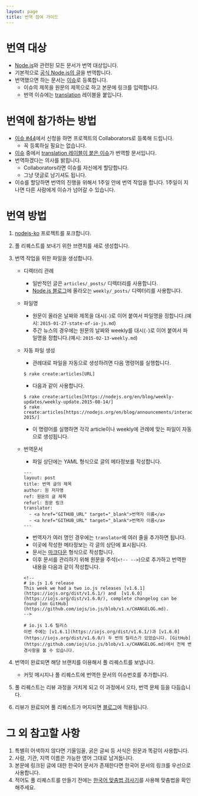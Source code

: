 ```yaml
---
layout: page
title: 번역 참여 가이드
---
```


# 번역 대상
* [Node.js](https://nodejs.org/)와 관련된 모든 문서가 번역 대상입니다.
* 기본적으로 [공식 Node.js의 글](https://nodejs.org/en/blog/)을 번역합니다.
* 번역했으면 하는 문서는 [이슈](https://github.com/nodejs/nodejs-ko/issues)로 등록합니다.
    * 이슈의 제목을 원문의 제목으로 하고 본문에 링크를 입력합니다.
    * 번역 이슈에는 [translation](https://github.com/nodejs/nodejs-ko/labels/translation) 레이블을 붙입니다.

# 번역에 참가하는 방법
* [이슈 #44](https://github.com/iojs/nodejs-ko/issues/44)에서 신청을 하면 프로젝트의 Collaborators로 등록해 드립니다.
    - 꼭 등록하실 필요는 없습니다.
* [이슈](https://github.com/nodejs/nodejs-ko/issues) 중에서 [translation 레이블이 붙은 이슈](https://github.com/nodejs/nodejs-ko/labels/translation)가 번역할 문서입니다.
* 번역하겠다는 의사를 밝힙니다.
    - Collaborators라면 이슈를 자신에게 할당합니다.
    - 그냥 댓글로 남기셔도 됩니다.
* 이슈를 할당하면 번역의 진행을 위해서 1주일 안에 번역 작업을 합니다. 1주일이 지나면 다른 사람에게 이슈가 넘어갈 수 있습니다.

# 번역 방법
1. [nodejs-ko](https://github.com/nodejs/nodejs-ko) 프로젝트를 포크합니다.
1. 풀 리퀘스트를 보내기 위한 브랜치를 새로 생성합니다.
1. 번역 작업을 위한 파일을 생성합니다.
    * 디렉터리 관례
        - 일반적인 글은 `articles/_posts/` 디렉터리를 사용합니다.
        - [Node.js 블로그](https://nodejs.org/en/blog/)에 올라오는 `weekly/_posts/` 디렉터리를 사용합니다.
    * 파일명
        - 원문이 올라온 날짜와 제목을 대시(`-`)로 이어 붙여서 파일명을 정합니다.(예시: `2015-01-27-state-of-io-js.md`)
        - 주간 뉴스의 경우에는 원문의 날짜와 weekly를 대시(`-`)로 이어 붙여서 파일명을 정합니다.(예시: `2015-02-13-weekly.md`)
    * 자동 파일 생성
        - 관례대로 파일을 자동으로 생성하려면 다음 명령어를 실행합니다.

        ```
        $ rake create:articles[URL]
        ```

        - 다음과 같이 사용합니다.

        ```
        $ rake create:articles[https://nodejs.org/en/blog/weekly-updates/weekly-update.2015-08-14/]
        $ rake create:articles[https://nodejs.org/en/blog/announcements/interactive-2015/]
        ```

        - 이 명령어를 실행하면 각각 article이나 weekly에 관례에 맞는 파일이 자동으로 생성됩니다.
    * 번역문서
        - 파일 상단에는 YAML 형식으로 글의 메타정보를 작성합니다.

        ```
        ---
        layout: post
        title: 번역 글의 제목
        author: 원 저자명
        ref: 원문의 글 제목
        refurl: 원문 링크
        translator:
          - <a href="GITHUB_URL" target="_blank">번역자 이름</a>
          - <a href="GITHUB_URL" target="_blank">번역자 이름</a>
        ---
        ```

        - 번역자가 여러 명인 경우에는 `translator`에 여러 줄을 추가하면 됩니다.
        - 이곳에 작성한 메타정보는 각 글의 상단에 표시됩니다.
        - 문서는 [마크다운](https://help.github.com/articles/github-flavored-markdown/) 형식으로 작성합니다.
        - 이후 문서를 관리하기 위해 원문을 주석(`<!-- -->`)으로 추가하고 번역한 내용을 다음과 같이 작성합니다.

        ```
        <!--
        # io.js 1.6 release
        This week we had a two io.js releases [v1.6.1](https://iojs.org/dist/v1.6.1/) and  [v1.6.0](https://iojs.org/dist/v1.6.0/), complete changelog can be found [on GitHub](https://github.com/iojs/io.js/blob/v1.x/CHANGELOG.md).
        -->

        # io.js 1.6 릴리스
        이번 주에는 [v1.6.1](https://iojs.org/dist/v1.6.1/)과 [v1.6.0](https://iojs.org/dist/v1.6.0/) 두 번의 릴리스가 있었습니다. [GitHub](https://github.com/iojs/io.js/blob/v1.x/CHANGELOG.md)에서 전체 변경사항을 볼 수 있습니다.
        ```

1. 번역이 완료되면 해당 브랜치를 이용해서 풀 리퀘스트를 보냅니다.
    * 커밋 메시지나 풀 리퀘스트에 번역한 문서의 이슈번호를 추가합니다.
1. 풀 리퀘스트는 리뷰 과정을 거치게 되고 이 과정에서 오타, 번역 문체 등을 다듬습니다.
1. 리뷰가 완료되어 풀 리퀘스트가 머지되면 [블로그](http://nodejs.github.io/nodejs-ko/)에 적용됩니다.

# 그 외 참고할 사항
1. 특별히 어색하지 않다면 기울임꼴, 굵은 글씨 등 서식은 원문과 똑같이 사용합니다.
2. 사람, 기관, 지역 이름은 가능한 영어 그대로 남겨둡니다.
3. 본문에 링크된 글에 대한 한국어 문서가 존재한다면 한국어 문서의 링크를 우선으로 사용합니다.
4. 적어도 풀 리퀘스트를 만들기 전에는 [한국어 맞춤법 검사기](http://speller.cs.pusan.ac.kr/)를 사용해 맞춤법을 확인해주세요.
